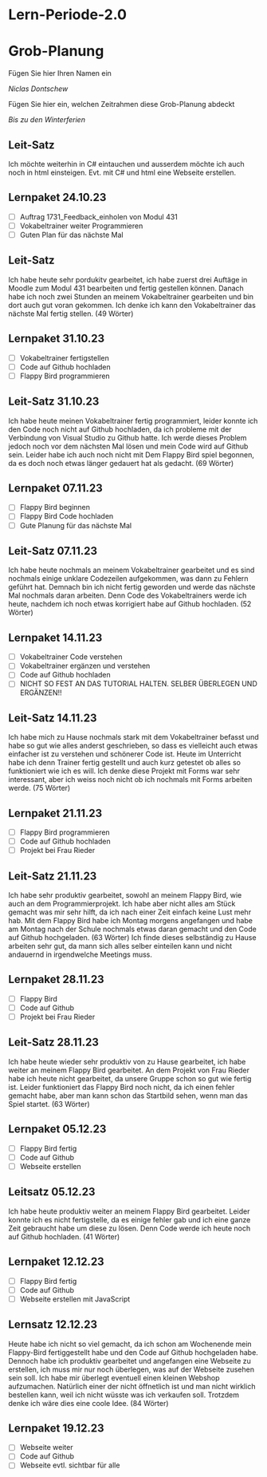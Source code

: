 # Lern-Periode-2.0
# Grob-Planung

Fügen Sie hier Ihren Namen ein

*Niclas Dontschew*

Fügen Sie hier ein, welchen Zeitrahmen diese Grob-Planung abdeckt

*Bis zu den Winterferien*

## Leit-Satz

Ich möchte weiterhin in C# eintauchen und ausserdem möchte ich auch noch in html einsteigen. Evt. mit C# und html eine Webseite erstellen.

## Lernpaket 24.10.23

- [ ] Auftrag 1731_Feedback_einholen von Modul 431
- [ ] Vokabeltrainer weiter Programmieren
- [ ] Guten Plan für das nächste Mal

## Leit-Satz
Ich habe heute sehr pordukitv gearbeitet, ich habe zuerst drei Auftäge in Moodle zum Modul 431 bearbeiten und fertig gestellen können. Danach habe ich noch zwei Stunden an meinem Vokabeltrainer gearbeiten und bin dort auch gut voran gekommen. Ich denke ich kann den Vokabeltrainer das nächste Mal fertig stellen. (49 Wörter)

## Lernpaket 31.10.23
- [ ] Vokabeltrainer fertigstellen
- [ ] Code auf Github hochladen
- [ ] Flappy Bird programmieren

## Leit-Satz 31.10.23
Ich habe heute meinen Vokabeltrainer fertig programmiert, leider konnte ich den Code noch nicht auf Github hochladen, da ich probleme mit der Verbindung von Visual Studio zu Github hatte. Ich werde dieses Problem jedoch noch vor dem nächsten Mal lösen und mein Code wird auf Github sein. Leider habe ich auch noch nicht mit Dem Flappy Bird spiel begonnen, da es doch noch etwas länger gedauert hat als gedacht. (69 Wörter)

## Lernpaket 07.11.23
- [ ] Flappy Bird beginnen
- [ ] Flappy Bird Code hochladen
- [ ] Gute Planung für das nächste Mal

## Leit-Satz 07.11.23
Ich habe heute nochmals an meinem Vokabeltrainer gearbeitet und es sind nochmals einige unklare Codezeilen aufgekommen, was dann zu Fehlern geführt hat. Demnach bin ich nicht fertig geworden und werde das nächste Mal nochmals daran arbeiten. Denn Code des Vokabeltrainers werde ich heute, nachdem ich noch etwas korrigiert habe auf Github hochladen. (52 Wörter)

## Lernpaket 14.11.23
- [ ] Vokabeltrainer Code verstehen
- [ ] Vokabeltrainer ergänzen und verstehen
- [ ] Code auf Github hochladen
- [ ] NICHT SO FEST AN DAS TUTORIAL HALTEN. SELBER ÜBERLEGEN UND ERGÄNZEN!!

## Leit-Satz 14.11.23
Ich habe mich zu Hause nochmals stark mit dem Vokabeltrainer befasst und habe so gut wie alles anderst geschrieben, so dass es vielleicht auch etwas einfacher ist zu verstehen und schönerer Code ist. Heute im Unterricht habe ich denn Trainer fertig gestellt und auch kurz getestet ob alles so funktioniert wie ich es will. Ich denke diese Projekt mit Forms war sehr interessant, aber ich weiss noch nicht ob ich nochmals mit Forms arbeiten werde. (75 Wörter)

## Lernpaket 21.11.23
- [ ] Flappy Bird programmieren
- [ ] Code auf Github hochladen
- [ ] Projekt bei Frau Rieder

## Leit-Satz 21.11.23
Ich habe sehr produktiv gearbeitet, sowohl an meinem Flappy Bird, wie auch an dem Programmierprojekt. Ich habe aber nicht alles am Stück gemacht was mir sehr hilft, da ich nach einer Zeit einfach keine Lust mehr hab. Mit dem Flappy Bird habe ich Montag morgens angefangen und habe am Montag nach der Schule nochmals etwas daran gemacht und den Code auf Github hochgeladen. (63 Wörter)
Ich finde dieses selbständig zu Hause arbeiten sehr gut, da mann sich alles selber einteilen kann und nicht andauernd in irgendwelche Meetings muss.

## Lernpaket 28.11.23
- [ ] Flappy Bird
- [ ] Code auf Github
- [ ] Projekt bei Frau Rieder

## Leit-Satz 28.11.23
Ich habe heute wieder sehr produktiv von zu Hause gearbeitet, ich habe weiter an meinem Flappy Bird gearbeitet. An dem Projekt von Frau Rieder habe ich heute nicht gearbeitet, da unsere Gruppe schon so gut wie fertig ist. 
Leider funktioniert das Flappy Bird noch nicht, da ich einen fehler gemacht habe, aber man kann schon das Startbild sehen, wenn man das Spiel startet. (63 Wörter)

## Lernpaket 05.12.23
- [ ] Flappy Bird fertig
- [ ] Code auf Github
- [ ] Webseite erstellen

## Leitsatz 05.12.23
Ich habe heute produktiv weiter an meinem Flappy Bird gearbeitet. Leider konnte ich es nicht fertigstelle, da es einige fehler gab und ich eine ganze Zeit gebraucht habe um diese zu lösen. 
Denn Code werde ich heute noch auf Github hochladen. (41 Wörter)

## Lernpaket 12.12.23
- [ ] Flappy Bird fertig
- [ ] Code auf Github
- [ ] Webseite erstellen mit JavaScript

## Lernsatz 12.12.23
Heute habe ich nicht so viel gemacht, da ich schon am Wochenende mein Flappy-Bird fertiggestellt habe und den Code auf Github hochgeladen habe. Dennoch habe ich produktiv gearbeitet und angefangen eine Webseite zu erstellen, ich muss mir nur noch überlegen, was auf der Webseite zusehen sein soll. Ich habe mir überlegt eventuell einen kleinen Webshop aufzumachen. Natürlich einer der nicht öffnetlich ist und man nicht wirklich bestellen kann, weil ich nicht wüsste was ich verkaufen soll. Trotzdem denke ich wäre dies eine coole Idee. (84 Wörter)

## Lernpaket 19.12.23
- [ ] Webseite weiter
- [ ] Code auf Github
- [ ] Webseite evtl. sichtbar für alle
